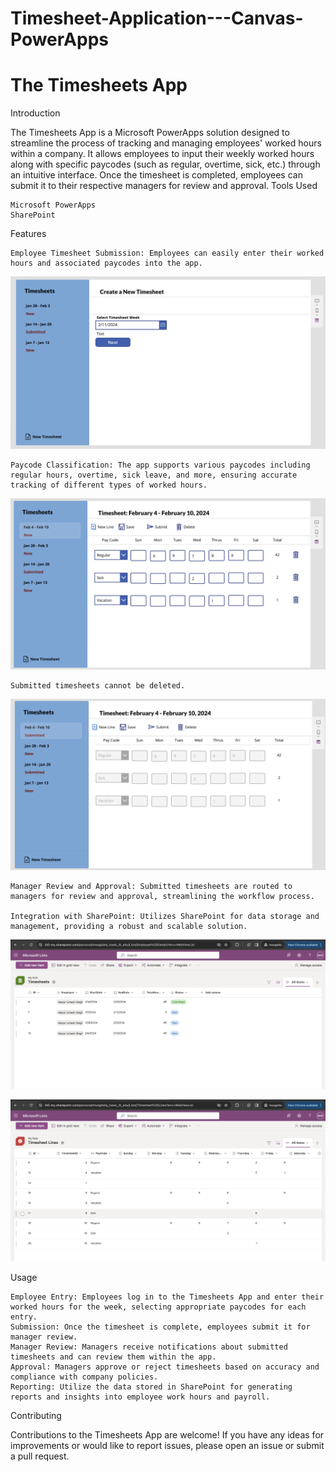 # Timesheet-Application---Canvas-PowerApps

# The Timesheets App

Introduction

The Timesheets App is a Microsoft PowerApps solution designed to streamline the process of tracking and managing employees' worked hours within a company. It allows employees to input their weekly worked hours along with specific paycodes (such as regular, overtime, sick, etc.) through an intuitive interface. Once the timesheet is completed, employees can submit it to their respective managers for review and approval.
Tools Used

    Microsoft PowerApps
    SharePoint

Features

    Employee Timesheet Submission: Employees can easily enter their worked hours and associated paycodes into the app.

![*FirstScreen](./images/1.png "First Screen")
    
    Paycode Classification: The app supports various paycodes including regular hours, overtime, sick leave, and more, ensuring accurate tracking of different types of worked hours.

![*PayCodeScreen](./images/3.png "PayCode Screen")
    
    Submitted timesheets cannot be deleted.
    
![*CannotDelete](./images/6.png "Cannot Delete")

    Manager Review and Approval: Submitted timesheets are routed to managers for review and approval, streamlining the workflow process.

    Integration with SharePoint: Utilizes SharePoint for data storage and management, providing a robust and scalable solution.

![*SPSave](./images/5.png "Sharepoint Save")

![*SPSave1](./images/4.png "Sharepoint Save - 1")

Usage

    Employee Entry: Employees log in to the Timesheets App and enter their worked hours for the week, selecting appropriate paycodes for each entry.
    Submission: Once the timesheet is complete, employees submit it for manager review.
    Manager Review: Managers receive notifications about submitted timesheets and can review them within the app.
    Approval: Managers approve or reject timesheets based on accuracy and compliance with company policies.
    Reporting: Utilize the data stored in SharePoint for generating reports and insights into employee work hours and payroll.

Contributing

Contributions to the Timesheets App are welcome! If you have any ideas for improvements or would like to report issues, please open an issue or submit a pull request.